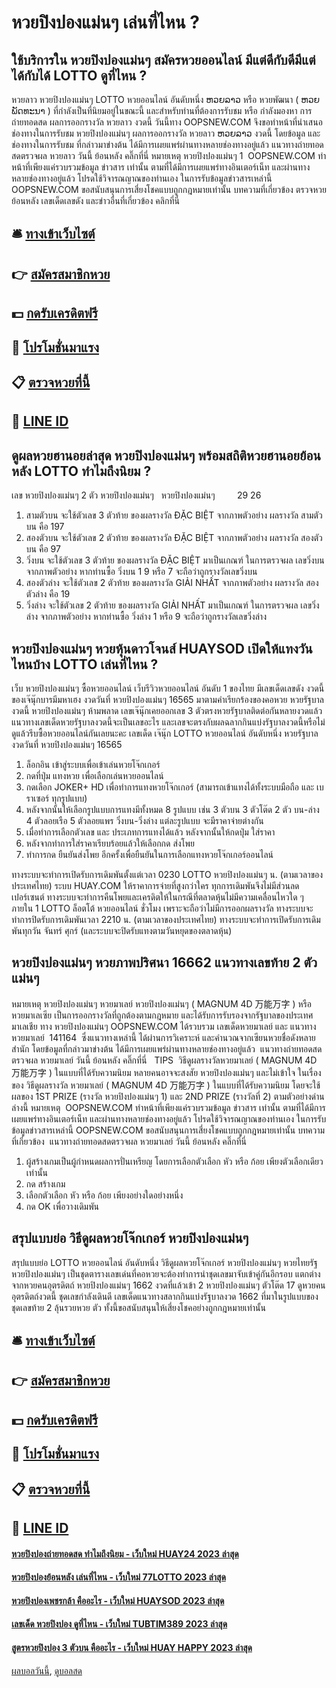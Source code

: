 # หวยปิงปองแม่นๆ เล่นที่ไหน ?
## ใช้บริการใน หวยปิงปองแม่นๆ สมัครหวยออนไลน์ มีแต่ดีกับดีมีแต่ได้กับได้ LOTTO ดูที่ไหน ?
หวยลาว หวยปิงปองแม่นๆ LOTTO หวยออนไลน์ อันดับหนึ่ง ຫວຍລາວ หรือ หวยพัฒนา ( ຫວຍພັດທະນາ ) ที่กำลังเป็นที่นิยมอยู่ในขณะนี้ และสำหรับท่านที่ต้องการรับชม หรือ กำลังมองหา การถ่ายทอดสด ผลการออกรางวัล หวยลาว งวดนี้
วันนี้ทาง OOPSNEW.COM จึงขอทำหน้าที่นำเสนอ ช่องทางในการรับชม หวยปิงปองแม่นๆ ผลการออกรางวัล หวยลาว ຫວຍລາວ งวดนี้ โดยข้อมูล และ ช่องทางในการรับชม ที่กล่าวมาข่างต้น ได้มีการเผยแพร่ผ่านทางหลายช่องทางอยู่แล้ว
 แนวทางถ่ายทอดสดตรวจผล หวยลาว วันนี้ ย้อนหลัง คลิ๊กที่นี่ 
หมายเหตุ หวยปิงปองแม่นๆ 1  OOPSNEW.COM ทำหน้าที่เพียงแค่รวบรวมข้อมูล ข่าวสาร เท่านั้น ตามที่ได้มีการเผยแพร่ทางอินเตอร์เน็ท และผ่านทางหลายช่องทางอยู่แล้ว โปรดใช้วิจารณญาณของท่านเอง ในการรับข้อมูลข่าวสารเหล่านี้ OOPSNEW.COM ขอสนับสนุนการเสี่ยงโชคแบบถูกกฎหมายเท่านั้น
บทความที่เกี่ยวข้อง
ตรวจหวยย้อนหลัง เลขเด็ดเลขดัง และข่าวอื่นที่เกี่ยวข้อง คลิกที่นี่

## 🛎 [ทางเข้าเว็บไซต์](https://bit.ly/3BG5bNw)
## 👉 [สมัครสมาชิกหวย](https://bit.ly/3BG5bNw)
## 💵 [กดรับเครดิตฟรี](https://bit.ly/3C3mvgS)
## 👑 [โปรโมชั่นมาแรง](https://bit.ly/3C3mvgS)
## 📋 [ตรวจหวยที่นี้](https://bit.ly/3C3mvgS)
## 📱 [LINE ID](https://bit.ly/3C3mvgS)

## ดูผลหวยฮานอยล่าสุด หวยปิงปองแม่นๆ พร้อมสถิติหวยฮานอยย้อนหลัง LOTTO ทำไมถึงนิยม ?
เลข หวยปิงปองแม่นๆ 2 ตัว หวยปิงปองแม่นๆ   หวยปิงปองแม่นๆ         29 26
1. สามตัวบน จะใช้ตัวเลข 3 ตัวท้าย ของผลรางวัล ĐẶC BIỆT จากภาพตัวอย่าง ผลรางวัล สามตัวบน คือ 197
2. สองตัวบน จะใช้ตัวเลข 2 ตัวท้าย ของผลรางวัล ĐẶC BIỆT จากภาพตัวอย่าง ผลรางวัล สองตัวบน คือ 97
3. วิ่งบน จะใช้ตัวเลข 3 ตัวท้าย ของผลรางวัล ĐẶC BIỆT มาเป็นเกณฑ์ ในการตรวจผล เลขวิ่งบน จากภาพตัวอย่าง หากท่านซื้อ วิ่งบน 1 9 หรือ 7 จะถือว่าถูกรางวัลเลขวิ่งบน
4. สองตัวล่าง จะใช้ตัวเลข 2 ตัวท้าย ของผลรางวัล GIẢI NHẤT จากภาพตัวอย่าง ผลรางวัล สองตัวล่าง คือ 19
5. วิ่งล่าง จะใช้ตัวเลข 2 ตัวท้าย ของผลรางวัล GIẢI NHẤT มาเป็นเกณฑ์ ในการตรวจผล เลขวิ่งล่าง จากภาพตัวอย่าง หากท่านซื้อ วิ่งล่าง 1 หรือ 9 จะถือว่าถูกรางวัลเลขวิ่งล่าง

## หวยปิงปองแม่นๆ หวยหุ้นดาวโจนส์ HUAYSOD เปิดให้แทงวันไหนบ้าง LOTTO เล่นที่ไหน ?
เว็บ หวยปิงปองแม่นๆ ซื้อหวยออนไลน์ เว็บรีวิวหวยออนไลน์ อันดับ 1 ของไทย มีเลขเด็ดเลขดัง งวดนี้ ของเจ๊นุ๊กบารมีมหาเฮง งวดวันที่ หวยปิงปองแม่นๆ 16565 มาตามคำเรียกร้องของคอหวย หวยรัฐบาลงวดนี้ หวยปิงปองแม่นๆ ห้ามพลาด เลขเจ๊นุ๊กเคยออกเลข 3 ตัวตรงหวยรัฐบาลติดต่อกันหลายงวดแล้ว แนวทางเลขเด็ดหวยรัฐบาลงวดนี้จะเป็นเลขอะไร และเลขจะตรงกับผลฉลากกินแบ่งรัฐบาลงวดนี้หรือไม่ ดูแล้วรีบซื้อหวยออนไลน์กันเลยนะคะ
เลขเด็ด เจ๊นุ๊ก LOTTO หวยออนไลน์ อันดับหนึ่ง หวยรัฐบาล งวดวันที่ หวยปิงปองแม่นๆ 16565
1. ล็อกอิน เข้าสู่ระบบเพื่อเข้าเล่นหวยโจ๊กเกอร์
2. กดที่ปุ่ม แทงหวย เพื่อเลือกเล่นหวยออนไลน์
3. กดเลือก JOKER+ HD เพื่อทำการแทงหวยโจ๊กเกอร์ (สามารถเข้าแทงได้ทั้งระบบมือถือ และ เบราเซอร์ ทุกรูปแบบ)
4. หลังจากนั้นให้เลือกรูปแบบการแทงมีทั้งหมด 8 รูปแบบ เช่น 3 ตัวบน 3 ตัวโต๊ด 2 ตัว บน-ล่าง 4 ตัวลอยเรือ 5 ตัวลอยแพร วิ่งบน-วิ่งล่าง แต่ละรูปแบบ จะมีราคาจ่ายต่างกัน
5. เมื่อทำการเลือกตัวเลข และ ประเภทการแทงได้แล้ว หลังจากนั้นให้กดปุ่ม ใส่ราคา
6. หลังจากทำการใส่ราคาเรียบร้อยแล้วให้เลือกกด ส่งโพย
7. ทำการกด ยืนยันส่งโพย อีกครั้งเพื่อยืนยันในการเลือกแทงหวยโจ๊กเกอร์ออนไลน์

ทางระบบจะทำการเปิดรับการเดิมพันตั้งแต่เวลา 0230 LOTTO หวยปิงปองแม่นๆ น. (ตามเวลาของประเทศไทย)
ระบบ HUAY.COM ให้ราคาการจ่ายที่สูงกว่าใคร ทุกการเดิมพันจึงไม่มีส่วนลดเปอร์เซนต์
ทางระบบจะทำการคืนโพยและเครดิตให้ในกรณีที่ตลาดหุ้นไม่มีความเคลื่อนไหวใด ๆ ภายใน 1 LOTTO ล็อตโต้ หวยออนไลน์ ชั่วโมง เพราะจะถือว่าไม่มีการออกผลรางวัล
ทางระบบจะทำการปิดรับการเดิมพันเวลา 2210 น. (ตามเวลาของประเทศไทย)
ทางระบบจะทำการเปิดรับการเดิมพันทุกวัน จันทร์ ศุกร์ (และระบบจะปิดรับแทงตามวันหยุดของตลาดหุ้น)

## หวยปิงปองแม่นๆ หวยภาพปริศนา 16662 แนวทางเลขท้าย 2 ตัวแม่นๆ
หมายเหตุ หวยปิงปองแม่นๆ หวยมาเลย์ หวยปิงปองแม่นๆ ( MAGNUM 4D 万能万字 ) หรือ หวยมาเลเซีย เป็นการออกรางวัลที่ถูกต้องตามกฎหมาย และได้รับการรับรองจากรัฐบาลของประเทศมาเลเชีย
ทาง หวยปิงปองแม่นๆ OOPSNEW.COM ได้รวบรวม เลขเด็ดหวยมาเลย์ และ แนวทางหวยมาเลย์  141164  ซึ่งแนวทางเหล่านี้ ได้ผ่านการวิเคราะห์ และคำนวณจากเซียนหวยชื่อดังหลายสำนัก โดยข้อมูลที่กล่าวมาข่างต้น ได้มีการเผยแพร่ผ่านทางหลายช่องทางอยู่แล้ว
 แนวทางถ่ายทอดสดตรวจผล หวยมาเลย์ วันนี้ ย้อนหลัง คลิ๊กที่นี่  
TIPS  วิธีดูผลรางวัลหวยมาเลย์ ( MAGNUM 4D 万能万字 ) ในแบบที่ได้รับความนิยม
หลายคนอาจจะสงสัย หวยปิงปองแม่นๆ และไม่เข้าใจ ในเรื่องของ วิธีดูผลรางวัล หวยมาเลย์ ( MAGNUM 4D 万能万字 ) ในแบบที่ได้รับความนิยม โดยจะใช้ผลของ 1ST PRIZE (รางวัล หวยปิงปองแม่นๆ 1) และ 2ND PRIZE (รางวัลที่ 2) ตามตัวอย่างด่านล่างนี้
หมายเหตุ  OOPSNEW.COM ทำหน้าที่เพียงแค่รวบรวมข้อมูล ข่าวสาร เท่านั้น ตามที่ได้มีการเผยแพร่ทางอินเตอร์เน็ท และผ่านทางหลายช่องทางอยู่แล้ว โปรดใช้วิจารณญาณของท่านเอง ในการรับข้อมูลข่าวสารเหล่านี้ OOPSNEW.COM ขอสนับสนุนการเสี่ยงโชคแบบถูกกฎหมายเท่านั้น
บทความที่เกี่ยวข้อง
 แนวทางถ่ายทอดสดตรวจผล หวยมาเลย์ วันนี้ ย้อนหลัง คลิ๊กที่นี่  
1. ผู้สร้างเกมเป็นผู้กำหนดผลการปั่นเหรียญ โดยการเลือกตัวเลือก หัว หรือ ก้อย เพียงตัวเลือกเดียวเท่านั้น
2. กด สร้างเกม
3. เลือกตัวเลือก หัว หรือ ก้อย เพียงอย่างใดอย่างหนึ่ง
4. กด OK เพื่อวางเดิมพัน

## สรุปแบบย่อ วิธีดูผลหวยโจ๊กเกอร์ หวยปิงปองแม่นๆ
สรุปแบบย่อ LOTTO หวยออนไลน์ อันดับหนึ่ง วิธีดูผลหวยโจ๊กเกอร์ หวยปิงปองแม่นๆ หวยไทยรัฐ หวยปิงปองแม่นๆ เป็นชุดตารางเลขเด่นที่คอหวยจะต้องทำการนำชุดเลขมาจับเข้าคู่กันอีกรอบ แตกต่างจากหวยคนอุตรดิตถ์ หวยปิงปองแม่นๆ 1662 งวดที่แล้วเข้า 2 หวยปิงปองแม่นๆ ตัวโต๊ด 17 ดูหวยคนอุตรดิตถ์งวดนี้ ชุดเลขกำลังเดินดี เลขเด็ดแนวทางสลากกินแบ่งรัฐบาลงวด 1662 ที่มาในรูปแบบของชุดเลขท้าย 2 ลุ้นรวยหวย ตัว ทั้งนี้ขอสนับสนุนให้เสี่ยงโชคอย่างถูกกฎหมายเท่านั้น

## 🛎 [ทางเข้าเว็บไซต์](https://bit.ly/3BG5bNw)
## 👉 [สมัครสมาชิกหวย](https://bit.ly/3BG5bNw)
## 💵 [กดรับเครดิตฟรี](https://bit.ly/3C3mvgS)
## 👑 [โปรโมชั่นมาแรง](https://bit.ly/3C3mvgS)
## 📋 [ตรวจหวยที่นี้](https://bit.ly/3C3mvgS)
## 📱 [LINE ID](https://bit.ly/3C3mvgS)

#### [หวยปิงปองถ่ายทอดสด ทำไมถึงนิยม - เว็บใหม่ HUAY24 2023 ล่าสุด](https://atom.io/themes/หวยปิงปองถ่ายทอดสด%20ทำไมถึงนิยม%20-%20เว็บใหม่%20huay24%202023%20ล่าสุด)
#### [หวยปิงปองย้อนหลัง เล่นที่ไหน - เว็บใหม่ 77LOTTO 2023 ล่าสุด](https://atom.io/themes/หวยปิงปองย้อนหลัง%20เล่นที่ไหน%20-%20เว็บใหม่%2077lotto%202023%20ล่าสุด)
#### [หวยปิงปองเพชรกล้า คืออะไร - เว็บใหม่ HUAYSOD 2023 ล่าสุด](https://atom.io/themes/หวยปิงปองเพชรกล้า%20คืออะไร%20-%20เว็บใหม่%20huaysod%202023%20ล่าสุด)
#### [เลขเด็ด หวยปิงปอง ดูที่ไหน - เว็บใหม่ TUBTIM389 2023 ล่าสุด](https://atom.io/themes/เลขเด็ด%20หวยปิงปอง%20ดูที่ไหน%20-%20เว็บใหม่%20tubtim389%202023%20ล่าสุด)
#### [สูตรหวยปิงปอง 3 ตัวบน คืออะไร - เว็บใหม่ HUAY HAPPY 2023 ล่าสุด](https://atom.io/themes/สูตรหวยปิงปอง%203%20ตัวบน%20คืออะไร%20-%20เว็บใหม่%20huay%20happy%202023%20ล่าสุด)

[ผลบอลวันนี้](https://siamsport.tv "ผลบอลวันนี้"), [ดูบอลสด](https://siamsport.tv/ดูบอลสด "ดูบอลสด")